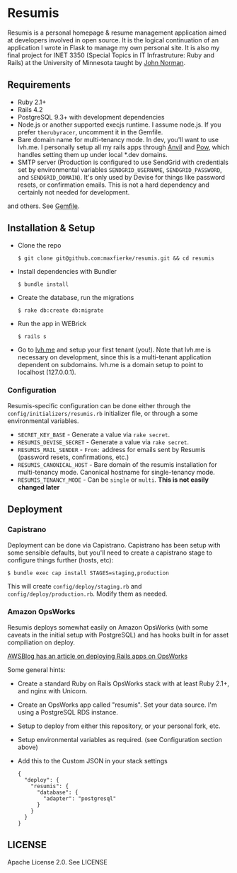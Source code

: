 # Resumis

Resumis is a personal homepage & resume management application aimed at developers involved in open source. It is the logical continuation of an application I wrote in Flask to manage my own personal site. It is also my final project for INET 3350 (Special Topics in IT Infrastruture: Ruby and Rails) at the University of Minnesota taught by [John Norman](https://github.com/jgn).

## Requirements
* Ruby 2.1+
* Rails 4.2
* PostgreSQL 9.3+ with development dependencies
* Node.js or another supported execjs runtime. I assume node.js. If you prefer `therubyracer`, uncomment it in the Gemfile.
* Bare domain name for multi-tenancy mode. In dev, you'll want to use lvh.me. I personally setup all my rails apps through [Anvil](http://anvilformac.com/) and [Pow](http://pow.cx/), which handles setting them up under local *.dev domains.
* SMTP server (Production is configured to use SendGrid with credentials set by environmental variables `SENDGRID_USERNAME`, `SENDGRID_PASSWORD`, and `SENDGRID_DOMAIN`). It's only used by Devise for things like password resets, or confirmation emails. This is not a hard dependency and certainly not needed for development.

and others. See [Gemfile](Gemfile).

## Installation & Setup

* Clone the repo

  ```
  $ git clone git@github.com:maxfierke/resumis.git && cd resumis
  ```

* Install dependencies with Bundler

  ```
  $ bundle install
  ```

* Create the database, run the migrations

  ```
  $ rake db:create db:migrate
  ```

* Run the app in WEBrick

  ```
  $ rails s
  ```

* Go to [lvh.me](http://lvm.me) and setup your first tenant (you!). Note that lvh.me is necessary on development, since this is a multi-tenant application dependent on subdomains. lvh.me is a domain setup to point to localhost (127.0.0.1).

### Configuration

Resumis-specific configuration can be done either through the `config/initializers/resumis.rb` initializer file, or through a some environmental variables.

* `SECRET_KEY_BASE` - Generate a value via `rake secret`.
* `RESUMIS_DEVISE_SECRET` - Generate a value via `rake secret`.
* `RESUMIS_MAIL_SENDER` - `From:` address for emails sent by Resumis (password resets, confirmations, etc.)
* `RESUMIS_CANONICAL_HOST` - Bare domain of the resumis installation for multi-tenancy mode. Canonical hostname for single-tenancy mode.
* `RESUMIS_TENANCY_MODE` - Can be `single` or `multi`. **This is not easily changed later**

## Deployment

### Capistrano

Deployment can be done via Capistrano. Capistrano has been setup with some sensible defaults, but you'll need to create a capistrano stage to configure things further (hosts, etc):

```
$ bundle exec cap install STAGES=staging,production
```

This will create `config/deploy/staging.rb` and `config/deploy/production.rb`. Modify them as needed.

### Amazon OpsWorks

Resumis deploys somewhat easily on Amazon OpsWorks (with some caveats in the initial setup with PostgreSQL) and has hooks built in for asset compiliation on deploy.

[AWSBlog has an article on deploying Rails apps on OpsWorks](http://ruby.awsblog.com/post/Tx7FQMT084INCR/Deploying-Ruby-on-Rails-Applications-to-AWS-OpsWorks)

Some general hints:

* Create a standard Ruby on Rails OpsWorks stack with at least Ruby 2.1+, and nginx with Unicorn.
* Create an OpsWorks app called "resumis". Set your data source. I'm using a PostgreSQL RDS instance.
* Setup to deploy from either this repository, or your personal fork, etc.
* Setup environmental variables as required. (see Configuration section above)
* Add this to the Custom JSON in your stack settings

  ```
  {
    "deploy": {
      "resumis": {
        "database": {
          "adapter": "postgresql"
        }
      }
    }
  }
  ```


## LICENSE

Apache License 2.0. See LICENSE

